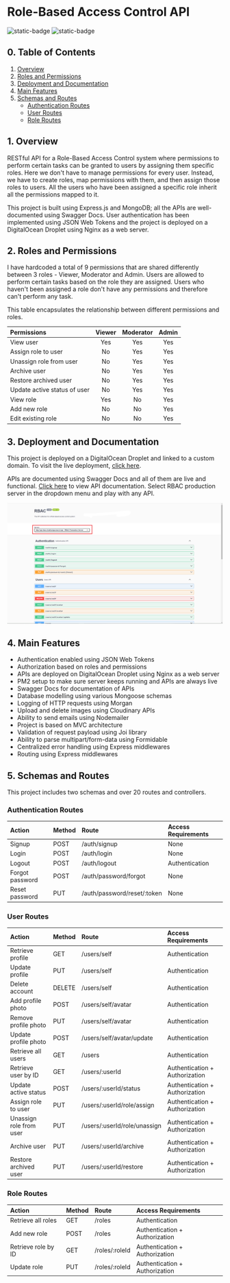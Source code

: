 # Role-Based Access Control API

![static-badge](https://img.shields.io/badge/built_with-love-red?style=for-the-badge)
![static-badge](https://img.shields.io/badge/status-success-limegreen?style=for-the-badge)

## 0. Table of Contents

1. [Overview](#1-overview)
2. [Roles and Permissions](#2-roles-and-permissions)
3. [Deployment and Documentation](#3-deployment-and-documentation)
4. [Main Features](#4-main-features)
5. [Schemas and Routes](#5-schemas-and-routes)
   - [Authentication Routes](#authentication-routes)
   - [User Routes](#user-routes)
   - [Role Routes](#role-routes)

## 1. Overview

RESTful API for a Role-Based Access Control system where permissions to perform certain tasks can be granted to users by assigning them specific roles. Here we don't have to manage permissions for every user. Instead, we have to create roles, map permissions with them, and then assign those roles to users. All the users who have been assigned a specific role inherit all the permissions mapped to it.

This project is built using Express.js and MongoDB; all the APIs are well-documented using Swagger Docs. User authentication has been implemented using JSON Web Tokens and the project is deployed on a DigitalOcean Droplet using Nginx as a web server.

## 2. Roles and Permissions

I have hardcoded a total of 9 permissions that are shared differently between 3 roles - Viewer, Moderator and Admin. Users are allowed to perform certain tasks based on the role they are assigned. Users who haven't been assigned a role don't have any permissions and therefore can't perform any task.

This table encapsulates the relationship between different permissions and roles.

| Permissions                  | Viewer | Moderator | Admin |
| :--------------------------- | :----: | :-------: | :---: |
| View user                    |  Yes   |    Yes    |  Yes  |
| Assign role to user          |   No   |    Yes    |  Yes  |
| Unassign role from user      |   No   |    Yes    |  Yes  |
| Archive user                 |   No   |    Yes    |  Yes  |
| Restore archived user        |   No   |    Yes    |  Yes  |
| Update active status of user |   No   |    Yes    |  Yes  |
| View role                    |  Yes   |    No     |  Yes  |
| Add new role                 |   No   |    No     |  Yes  |
| Edit existing role           |   No   |    No     |  Yes  |

## 3. Deployment and Documentation

This project is deployed on a DigitalOcean Droplet and linked to a custom domain. To visit the live deployment, [click here](http://api.rbac.shubhampurwar.in).

APIs are documented using Swagger Docs and all of them are live and functional. [Click here](http://api.rbac.shubhampurwar.in/docs/swagger) to view API documentation. Select RBAC production server in the dropdown menu and play with any API.

[![Documentation Preview](/media/swagger.png)](http://api.rbac.shubhampurwar.in/docs/swagger)

## 4. Main Features

- Authentication enabled using JSON Web Tokens
- Authorization based on roles and permissions
- APIs are deployed on DigitalOcean Droplet using Nginx as a web server
- PM2 setup to make sure server keeps running and APIs are always live
- Swagger Docs for documentation of APIs
- Database modelling using various Mongoose schemas
- Logging of HTTP requests using Morgan
- Upload and delete images using Cloudinary APIs
- Ability to send emails using Nodemailer
- Project is based on MVC architecture
- Validation of request payload using Joi library
- Ability to parse multipart/form-data using Formidable
- Centralized error handling using Express middlewares
- Routing using Express middlewares

## 5. Schemas and Routes

This project includes two schemas and over 20 routes and controllers.

### Authentication Routes

| Action          | Method | Route                       | Access Requirements |
| :-------------- | :----- | :-------------------------- | :------------------ |
| Signup          | POST   | /auth/signup                | None                |
| Login           | POST   | /auth/login                 | None                |
| Logout          | POST   | /auth/logout                | Authentication      |
| Forgot password | POST   | /auth/password/forgot       | None                |
| Reset password  | PUT    | /auth/password/reset/:token | None                |

### User Routes

| Action                  | Method | Route                        | Access Requirements            |
| :---------------------- | :----- | :--------------------------- | :----------------------------- |
| Retrieve profile        | GET    | /users/self                  | Authentication                 |
| Update profile          | PUT    | /users/self                  | Authentication                 |
| Delete account          | DELETE | /users/self                  | Authentication                 |
| Add profile photo       | POST   | /users/self/avatar           | Authentication                 |
| Remove profile photo    | PUT    | /users/self/avatar           | Authentication                 |
| Update profile photo    | POST   | /users/self/avatar/update    | Authentication                 |
| Retrieve all users      | GET    | /users                       | Authentication                 |
| Retrieve user by ID     | GET    | /users/:userId               | Authentication + Authorization |
| Update active status    | POST   | /users/:userId/status        | Authentication + Authorization |
| Assign role to user     | PUT    | /users/:userId/role/assign   | Authentication + Authorization |
| Unassign role from user | PUT    | /users/:userId/role/unassign | Authentication + Authorization |
| Archive user            | PUT    | /users/:userId/archive       | Authentication + Authorization |
| Restore archived user   | PUT    | /users/:userId/restore       | Authentication + Authorization |

### Role Routes

| Action              | Method | Route          | Access Requirements            |
| :------------------ | :----- | :------------- | :----------------------------- |
| Retrieve all roles  | GET    | /roles         | Authentication                 |
| Add new role        | POST   | /roles         | Authentication + Authorization |
| Retrieve role by ID | GET    | /roles/:roleId | Authentication + Authorization |
| Update role         | PUT    | /roles/:roleId | Authentication + Authorization |
